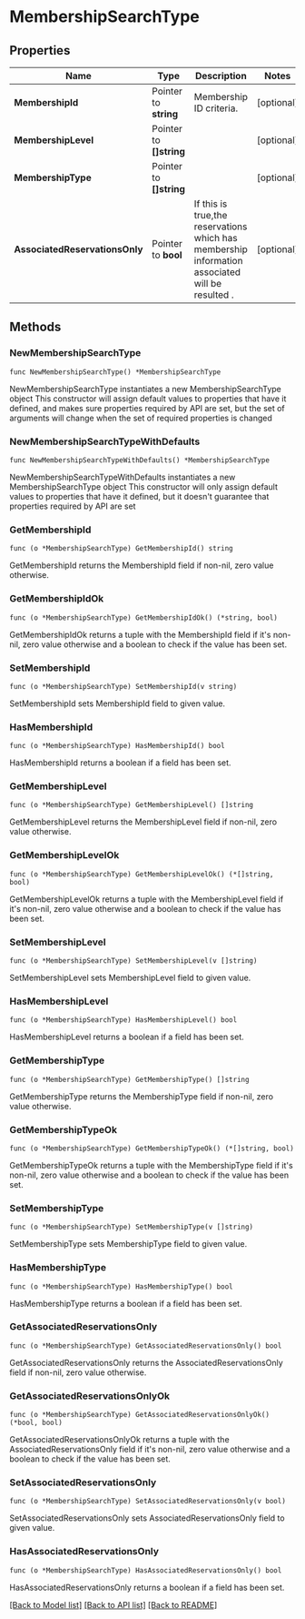 # MembershipSearchType

## Properties

Name | Type | Description | Notes
------------ | ------------- | ------------- | -------------
**MembershipId** | Pointer to **string** | Membership ID criteria. | [optional] 
**MembershipLevel** | Pointer to **[]string** |  | [optional] 
**MembershipType** | Pointer to **[]string** |  | [optional] 
**AssociatedReservationsOnly** | Pointer to **bool** | If this is true,the reservations which has membership information associated will be resulted . | [optional] 

## Methods

### NewMembershipSearchType

`func NewMembershipSearchType() *MembershipSearchType`

NewMembershipSearchType instantiates a new MembershipSearchType object
This constructor will assign default values to properties that have it defined,
and makes sure properties required by API are set, but the set of arguments
will change when the set of required properties is changed

### NewMembershipSearchTypeWithDefaults

`func NewMembershipSearchTypeWithDefaults() *MembershipSearchType`

NewMembershipSearchTypeWithDefaults instantiates a new MembershipSearchType object
This constructor will only assign default values to properties that have it defined,
but it doesn't guarantee that properties required by API are set

### GetMembershipId

`func (o *MembershipSearchType) GetMembershipId() string`

GetMembershipId returns the MembershipId field if non-nil, zero value otherwise.

### GetMembershipIdOk

`func (o *MembershipSearchType) GetMembershipIdOk() (*string, bool)`

GetMembershipIdOk returns a tuple with the MembershipId field if it's non-nil, zero value otherwise
and a boolean to check if the value has been set.

### SetMembershipId

`func (o *MembershipSearchType) SetMembershipId(v string)`

SetMembershipId sets MembershipId field to given value.

### HasMembershipId

`func (o *MembershipSearchType) HasMembershipId() bool`

HasMembershipId returns a boolean if a field has been set.

### GetMembershipLevel

`func (o *MembershipSearchType) GetMembershipLevel() []string`

GetMembershipLevel returns the MembershipLevel field if non-nil, zero value otherwise.

### GetMembershipLevelOk

`func (o *MembershipSearchType) GetMembershipLevelOk() (*[]string, bool)`

GetMembershipLevelOk returns a tuple with the MembershipLevel field if it's non-nil, zero value otherwise
and a boolean to check if the value has been set.

### SetMembershipLevel

`func (o *MembershipSearchType) SetMembershipLevel(v []string)`

SetMembershipLevel sets MembershipLevel field to given value.

### HasMembershipLevel

`func (o *MembershipSearchType) HasMembershipLevel() bool`

HasMembershipLevel returns a boolean if a field has been set.

### GetMembershipType

`func (o *MembershipSearchType) GetMembershipType() []string`

GetMembershipType returns the MembershipType field if non-nil, zero value otherwise.

### GetMembershipTypeOk

`func (o *MembershipSearchType) GetMembershipTypeOk() (*[]string, bool)`

GetMembershipTypeOk returns a tuple with the MembershipType field if it's non-nil, zero value otherwise
and a boolean to check if the value has been set.

### SetMembershipType

`func (o *MembershipSearchType) SetMembershipType(v []string)`

SetMembershipType sets MembershipType field to given value.

### HasMembershipType

`func (o *MembershipSearchType) HasMembershipType() bool`

HasMembershipType returns a boolean if a field has been set.

### GetAssociatedReservationsOnly

`func (o *MembershipSearchType) GetAssociatedReservationsOnly() bool`

GetAssociatedReservationsOnly returns the AssociatedReservationsOnly field if non-nil, zero value otherwise.

### GetAssociatedReservationsOnlyOk

`func (o *MembershipSearchType) GetAssociatedReservationsOnlyOk() (*bool, bool)`

GetAssociatedReservationsOnlyOk returns a tuple with the AssociatedReservationsOnly field if it's non-nil, zero value otherwise
and a boolean to check if the value has been set.

### SetAssociatedReservationsOnly

`func (o *MembershipSearchType) SetAssociatedReservationsOnly(v bool)`

SetAssociatedReservationsOnly sets AssociatedReservationsOnly field to given value.

### HasAssociatedReservationsOnly

`func (o *MembershipSearchType) HasAssociatedReservationsOnly() bool`

HasAssociatedReservationsOnly returns a boolean if a field has been set.


[[Back to Model list]](../README.md#documentation-for-models) [[Back to API list]](../README.md#documentation-for-api-endpoints) [[Back to README]](../README.md)


